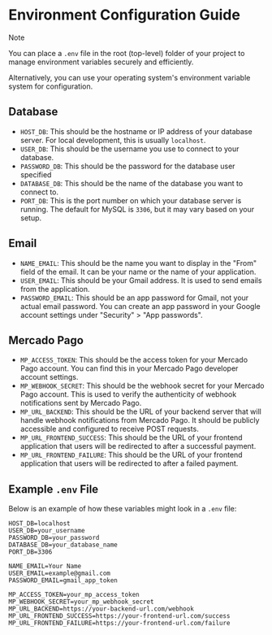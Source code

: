 # Environment Configuration Guide

> [!NOTE]
> You can place a `.env` file in the root (top-level) folder of your project to manage environment variables securely and efficiently.
>
> Alternatively, you can use your operating system's environment variable system for configuration.

## Database

- `HOST_DB`: This should be the hostname or IP address of your database server. For local development, this is usually `localhost`.
- `USER_DB`: This should be the username you use to connect to your database.
- `PASSWORD_DB`: This should be the password for the database user specified
- `DATABASE_DB`: This should be the name of the database you want to connect to.
- `PORT_DB`: This is the port number on which your database server is running. The default for MySQL is `3306`, but it may vary based on your setup.

## Email

- `NAME_EMAIL`: This should be the name you want to display in the "From" field of the email. It can be your name or the name of your application.
- `USER_EMAIL`: This should be your Gmail address. It is used to send emails from the application.
- `PASSWORD_EMAIL`: This should be an app password for Gmail, not your actual email password. You can create an app password in your Google account settings under "Security" > "App passwords".

## Mercado Pago

- `MP_ACCESS_TOKEN`: This should be the access token for your Mercado Pago account. You can find this in your Mercado Pago developer account settings.
- `MP_WEBHOOK_SECRET`: This should be the webhook secret for your Mercado Pago account. This is used to verify the authenticity of webhook notifications sent by Mercado Pago.
- `MP_URL_BACKEND`: This should be the URL of your backend server that will handle webhook notifications from Mercado Pago. It should be publicly accessible and configured to receive POST requests.
- `MP_URL_FRONTEND_SUCCESS`: This should be the URL of your frontend application that users will be redirected to after a successful payment.
- `MP_URL_FRONTEND_FAILURE`: This should be the URL of your frontend application that users will be redirected to after a failed payment.

## Example `.env` File

Below is an example of how these variables might look in a `.env` file:

```plaintext
HOST_DB=localhost
USER_DB=your_username
PASSWORD_DB=your_password
DATABASE_DB=your_database_name
PORT_DB=3306

NAME_EMAIL=Your Name
USER_EMAIL=example@gmail.com
PASSWORD_EMAIL=gmail_app_token

MP_ACCESS_TOKEN=your_mp_access_token
MP_WEBHOOK_SECRET=your_mp_webhook_secret
MP_URL_BACKEND=https://your-backend-url.com/webhook
MP_URL_FRONTEND_SUCCESS=https://your-frontend-url.com/success
MP_URL_FRONTEND_FAILURE=https://your-frontend-url.com/failure
```
